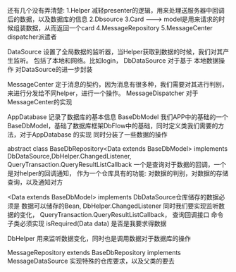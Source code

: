 还有几个没有弄清楚:
1.Helper 减轻presenter的逻辑，用来处理送服务器中回调后的数据，以及数据库的信息
2.Dbsource
3.Card ---> model是用来请求的时候组装数据，从而返回一个card
4.MessageRepository
5.MessageCenter	dispatcher派遣者


DataSource 设置了全局数据的监听器，当Helper获取到数据的时候，我们对其产生监听。 包括了本地和网络。比如login，
DbDataSource 对于基于 本地数据操作 对DataSource的进一步封装

MessageCenter 定于消息的契约，因为消息有很多种，我们需要对其进行判别，来进行分发给不同helper，进行一个操作。
MessageDispatcher  对于MessageCenter的实现


AppDatabase 记录了数据库的基本信息
BaseDbModel 我们APP中的基础的一个BaseDbModel，基础了数据库框架DbFlow中的基础，同时定义类我们需要的方法，对于AppDatabase 的实现
同时分装了一些数据的操作



abstract class BaseDbRepository<Data extends BaseDbModel<Data>> implements DbDataSource<Data>,DbHelper.ChangedListener<Data>,
        QueryTransaction.QueryResultListCallback<Data> 一个是查询对于数据的回调，一个是对helper的回调通知，
作为一个仓库具有的功能: 对数据的判别，对数据的存储查询，以及通知对方

<Data extends BaseDbModel<Data>> implements DbDataSource<Data>仓库储存的数据必须是 数据可以储存的Bean,
DbHelper.ChangedListener<Data> 同时我们要实现监听数据的变化， 
QueryTransaction.QueryResultListCallback<Data>， 查询回调接口
命令子类必须实现  isRequired(Data data) 是否是我要求得数据

DbHelper 用来监听数据变化，同时也是调用数据对于数据库的操作

MessageRepository extends BaseDbRepository<Message> implements MessageDataSource 实现特殊的仓库要求，以及父类的要去

